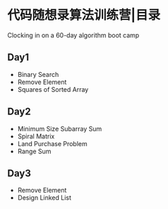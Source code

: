 # 代码随想录算法训练营|目录
Clocking in on a 60-day algorithm boot camp
## Day1
* Binary Search
* Remove Element
* Squares of Sorted Array
## Day2
* Minimum Size Subarray Sum
* Spiral Matrix
* Land Purchase Problem
* Range Sum

## Day3
* Remove Element
* Design Linked List
